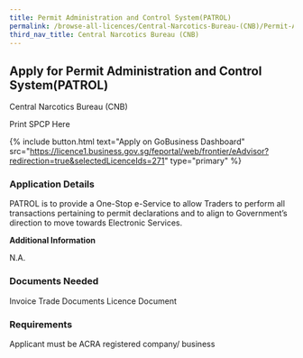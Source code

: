 ```yaml
---
title: Permit Administration and Control System(PATROL)
permalink: /browse-all-licences/Central-Narcotics-Bureau-(CNB)/Permit-Administration-and-Control-System(PATROL)
third_nav_title: Central Narcotics Bureau (CNB)
---
```


## Apply for Permit Administration and Control System(PATROL)

Central Narcotics Bureau (CNB)

Print SPCP Here


{% include button.html text="Apply on GoBusiness Dashboard" src="https://licence1.business.gov.sg/feportal/web/frontier/eAdvisor?redirection=true&selectedLicenceIds=271" type="primary" %}

### Application Details

<p>PATROL is to provide a One-Stop e-Service to allow Traders to perform all transactions pertaining to permit declarations and to align to Government&rsquo;s direction to move towards Electronic Services.</p>

**Additional Information**

N.A.

### Documents Needed

Invoice
Trade Documents
Licence Document

### Requirements

Applicant must be ACRA registered company/ business

